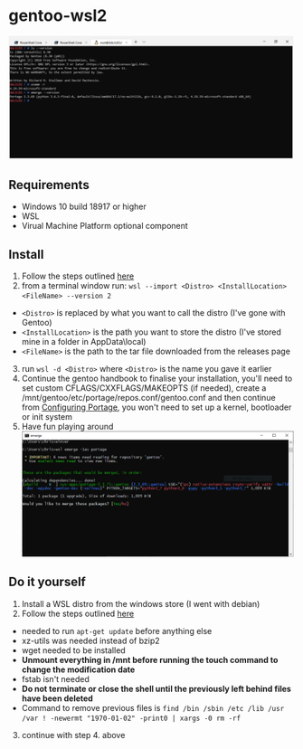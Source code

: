 # gentoo-wsl2
![Gentoo Running on WSL2](Gentoo.png "Gentoo-WSL2")
## Requirements
- Windows 10 build 18917 or higher
- WSL
- Virual Machine Platform optional component
## Install
1. Follow the steps outlined [here](https://docs.microsoft.com/en-us/windows/wsl/wsl2-install)
2. from a terminal window run: `wsl --import <Distro> <InstallLocation> <FileName> --version 2`
  * `<Distro>` is replaced by what you want to call the distro (I've gone with Gentoo)
  * `<InstallLocation>` is the path you want to store the distro (I've stored mine in a folder in AppData\local)
  * `<FileName>` is the path to the tar file downloaded from the releases page
3. run `wsl -d <Distro>` where `<Distro>` is the name you gave it earlier
4. Continue the gentoo handbook to finalise your installation, you'll need to set custom CFLAGS/CXXFLAGS/MAKEOPTS (if needed), create a /mnt/gentoo/etc/portage/repos.conf/gentoo.conf and then continue from [Configuring Portage](https://wiki.gentoo.org/wiki/Handbook:AMD64/Installation/Base#Configuring_Portage), you won't need to set up a kernel, bootloader or init system
5. Have fun playing around
![Gentoo Running on WSL2](emerge.png "Emerge")
## Do it yourself
1. Install a WSL distro from the windows store (I went with debian)
2. Follow the steps outlined [here](https://wiki.gentoo.org/wiki/Replace_a_Linux_installation_with_Gentoo_in-place)
  * needed to run `apt-get update` before anything else
  * xz-utils was needed instead of bzip2
  * wget needed to be installed
  * **Unmount everything in /mnt before running the touch command to change the modification date**
  * fstab isn't needed
  * **Do not terminate or close the shell until the previously left behind files have been deleted**
  * Command to remove previous files is `find /bin /sbin /etc /lib /usr /var ! -newermt "1970-01-02" -print0 | xargs -0 rm -rf`
3. continue with step 4. above



